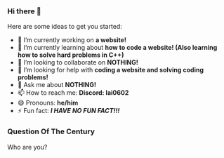 ### Hi there 👋


Here are some ideas to get you started:

- 🔭 I’m currently working on **a website!**
- 🌱 I’m currently learning about **how to code a website! (Also learning how to solve hard problems in C++)**
- 👯 I’m looking to collaborate on **NOTHING!**
- 🤔 I’m looking for help with **coding a website and solving coding problems!**
- 💬 Ask me about **NOTHING!**
- 📫 How to reach me: **Discord: lai0602**
- 😄 Pronouns: **he/him**
- ⚡ Fun fact: ***I HAVE NO FUN FACT!!!***

### Question Of The Century
Who are you?